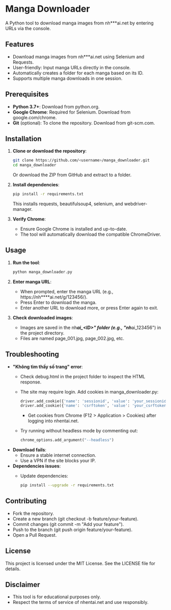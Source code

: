 # Manga Downloader

A Python tool to download manga images from nh***ai.net by entering URLs via the console.

## Features

- Download manga images from nh***ai.net using Selenium and Requests.
- User-friendly: Input manga URLs directly in the console.
- Automatically creates a folder for each manga based on its ID.
- Supports multiple manga downloads in one session.

## Prerequisites

- **Python 3.7+**: Download from python.org.
- **Google Chrome**: Required for Selenium. Download from google.com/chrome.
- **Git** (optional): To clone the repository. Download from git-scm.com.

## Installation

1. **Clone or download the repository**:

   ```bash
   git clone https://github.com/<username>/manga_downloader.git
   cd manga_downloader
   ```

   Or download the ZIP from GitHub and extract to a folder.

2. **Install dependencies**:

   ```bash
   pip install -r requirements.txt
   ```

   This installs requests, beautifulsoup4, selenium, and webdriver-manager.

3. **Verify Chrome**:

   - Ensure Google Chrome is installed and up-to-date.
   - The tool will automatically download the compatible ChromeDriver.

## Usage

1. **Run the tool**:

   ```bash
   python manga_downloader.py
   ```

2. **Enter manga URL**:

   - When prompted, enter the manga URL (e.g., https://nh****ai.net/g/123456/).
   - Press Enter to download the manga.
   - Enter another URL to download more, or press Enter again to exit.

3. **Check downloaded images**:

   - Images are saved in the nh***ai\_&lt;ID&gt;" folder (e.g., "nh***ai_123456") in the project directory.
   - Files are named page_001.jpg, page_002.jpg, etc.

## Troubleshooting

- **"Không tìm thấy số trang" error**:
  - Check debug.html in the project folder to inspect the HTML response.
  - The site may require login. Add cookies in manga_downloader.py:

    ```python
    driver.add_cookie({'name': 'sessionid', 'value': 'your_sessionid'})
    driver.add_cookie({'name': 'csrftoken', 'value': 'your_csrftoken'})
    ```
    - Get cookies from Chrome (F12 &gt; Application &gt; Cookies) after logging into nhentai.net.
  - Try running without headless mode by commenting out:

    ```python
    chrome_options.add_argument("--headless")
    ```
- **Download fails**:
  - Ensure a stable internet connection.
  - Use a VPN if the site blocks your IP.
- **Dependencies issues**:
  - Update dependencies:

    ```bash
    pip install --upgrade -r requirements.txt
    ```

## Contributing

- Fork the repository.
- Create a new branch (git checkout -b feature/your-feature).
- Commit changes (git commit -m "Add your feature").
- Push to the branch (git push origin feature/your-feature).
- Open a Pull Request.

## License

This project is licensed under the MIT License. See the LICENSE file for details.

## Disclaimer

- This tool is for educational purposes only.
- Respect the terms of service of nhentai.net and use responsibly.
